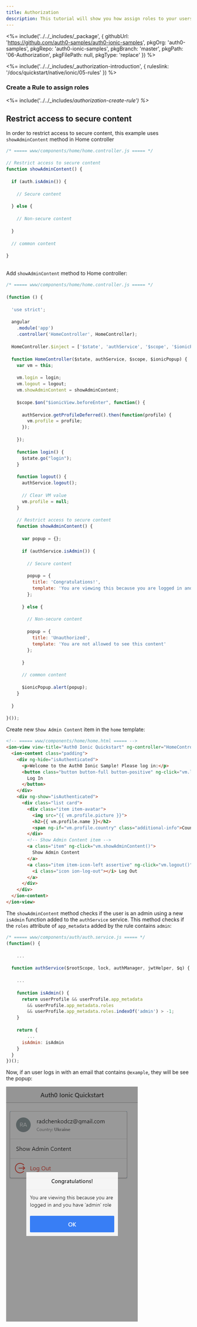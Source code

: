 ```yaml
---
title: Authorization
description: This tutorial will show you how assign roles to your users, and use those claims to authorize or deny a user to access secure content in the app.
---
```


<%= include('../../_includes/_package', {
  githubUrl: 'https://github.com/auth0-samples/auth0-ionic-samples',
  pkgOrg: 'auth0-samples',
  pkgRepo: 'auth0-ionic-samples',
  pkgBranch: 'master',
  pkgPath: '06-Authorization',
  pkgFilePath: null,
  pkgType: 'replace'
}) %>

<%= include('../../_includes/_authorization-introduction', { ruleslink: '/docs/quickstart/native/ionic/05-rules' }) %>

### Create a Rule to assign roles

<%= include('../../_includes/_authorization-create-rule') %>_


## Restrict access to secure content


In order to restrict access to secure content, this example uses `showAdminContent` method in Home controller

```js
/* ===== www/components/home/home.controller.js ===== */
 
// Restrict access to secure content
function showAdminContent() {

  if (auth.isAdmin()) {

    // Secure content

  } else {

    // Non-secure content

  }

  // common content

}



```


Add `showAdminContent` method to Home controller:

```js
/* ===== www/components/home/home.controller.js ===== */

(function () {

  'use strict';

  angular
    .module('app')
    .controller('HomeController', HomeController);

  HomeController.$inject = ['$state', 'authService', '$scope', '$ionicPopup'];

  function HomeController($state, authService, $scope, $ionicPopup) {
    var vm = this;

    vm.login = login;
    vm.logout = logout;
    vm.showAdminContent = showAdminContent;

    $scope.$on("$ionicView.beforeEnter", function() {

      authService.getProfileDeferred().then(function(profile) {
        vm.profile = profile;
      });

    });

    function login() {
      $state.go("login");
    }

    function logout() {
      authService.logout();

      // Clear VM value
      vm.profile = null;
    }

    // Restrict access to secure content
    function showAdminContent() {

      var popup = {};

      if (authService.isAdmin()) {

        // Secure content

        popup = {
          title: 'Congratulations!',
          template: 'You are viewing this because you are logged in and you have \'admin\' role'
        };

      } else {

        // Non-secure content

        popup = {
          title: 'Unauthorized',
          template: 'You are not allowed to see this content'
        };

      }

      // common content

      $ionicPopup.alert(popup);
    }

  }

}());
```

Create new `Show Admin Content` item in the `home` template:

```html
<!-- ===== www/components/home/home.html ===== -->
<ion-view view-title="Auth0 Ionic Quickstart" ng-controller="HomeController as vm">
  <ion-content class="padding">
    <div ng-hide="isAuthenticated">
      <p>Welcome to the Auth0 Ionic Sample! Please log in:</p>
      <button class="button button-full button-positive" ng-click="vm.login()">
        Log In
      </button>
    </div>
    <div ng-show="isAuthenticated">
      <div class="list card">
        <div class="item item-avatar">
          <img src="{{ vm.profile.picture }}">
          <h2>{{ vm.profile.name }}</h2>
          <span ng-if="vm.profile.country" class="additional-info">Country (added by rule): <strong>{{ vm.profile.country }}</strong></span>
        </div>
        <!-- Show Admin Content item -->
        <a class="item" ng-click="vm.showAdminContent()">
          Show Admin Content
        </a>
        <a class="item item-icon-left assertive" ng-click="vm.logout()">
          <i class="icon ion-log-out"></i> Log Out
        </a>
      </div>
    </div>
  </ion-content>
</ion-view>

```


The `showAdminContent` method checks if the user is an admin using a new `isAdmin` function added to the `authService` service. 
This method checks if the `roles` attribute of `app_metadata` added by the rule contains `admin`:


```js
/* ===== www/components/auth/auth.service.js ===== */
(function() {

	...

  function authService($rootScope, lock, authManager, jwtHelper, $q) {

    ...

    function isAdmin() {
      return userProfile && userProfile.app_metadata
        && userProfile.app_metadata.roles
        && userProfile.app_metadata.roles.indexOf('admin') > -1;
    }

    return {
		...
      isAdmin: isAdmin
    }
  }
})();
```

Now, if an user logs in with an email that contains `@example`, they will be see the popup:

<div class="phone-mockup">
  <img src="/media/articles/native-platforms/ionic/image_authorization1.png" alt="Mobile example screenshot"/>
</div>
